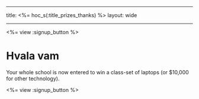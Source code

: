 * * *

title: <%= hoc_s(:title_prizes_thanks) %> layout: wide

* * *

<%= view :signup_button %>

# Hvala vam

Your whole school is now entered to win a class-set of laptops (or $10,000 for other technology).

<%= view :signup_button %>